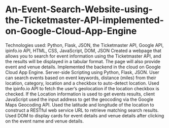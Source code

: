 # An-Event-Search-Website-using-the-Ticketmaster-API-implemented-on-Google-Cloud-App-Engine

Technologies used: Python, Flask, JSON, the Ticketmaster API, Google API, ipinfo.io API, HTML, CSS, JavaScript, DOM, JSON
Created a webpage that allows you to search for event information using the Ticketmaster API, and the results will be displayed in a tabular format. The page will also provide event and venue details.
Implemented the backend in the cloud on Google Cloud App Engine. Server-side Scripting using Python, Flask, JSON. 
User can search events based on event keywords, distance (miles) from their location, category, location and a checkbox to auto-detect location. 
Used the ipinfo.io API to fetch the user’s geolocation if the location checkbox is checked.
If the Location information is used to get events results, client JavaScript used the input address to get the geocoding via the Google Maps Geocoding API. Used the latitude and longitude of the location to construct a RESTful web service URL to retrieve matching search results. 
Used DOM to display cards for event details and venue details after clicking on the event name and venue details.
